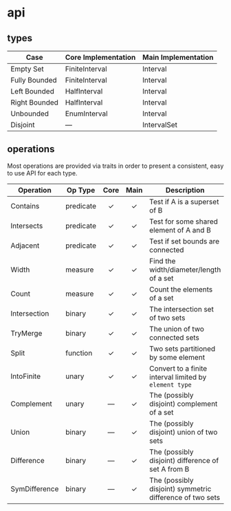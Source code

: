 # api

## types

| Case          | Core Implementation | Main Implementation |
|---------------|:--------------------|:--------------------|
| Empty Set     | FiniteInterval      | Interval            |
| Fully Bounded | FiniteInterval      | Interval            |
| Left Bounded  | HalfInterval        | Interval            |
| Right Bounded | HalfInterval        | Interval            |
| Unbounded     | EnumInterval        | Interval            |
| Disjoint      | &mdash;             | IntervalSet         |

<!-- todo: | Overlapping | None | [`IntervalTree`] | -->

## operations

Most operations are provided via traits in order to present a consistent,
easy to use API for each type.

| Operation         | Op Type   | Core    | Main    | Description |
|-------------------|-----------|:-------:|:-------:|-------------|
| Contains      | predicate | &check; | &check; | Test if A is a superset of B                     |
| Intersects    | predicate | &check; | &check; | Test for some shared element of A and B          |
| Adjacent      | predicate | &check; | &check; | Test if set bounds are connected                 |
| Width         | measure   | &check; | &check; | Find the width/diameter/length of a set          |
| Count         | measure   | &check; | &check; | Count the elements of a set                      |
| Intersection  | binary    | &check; | &check; | The intersection set of two sets                 |
| TryMerge      | binary    | &check; | &check; | The union of two connected sets                  |
| Split         | function  | &check; | &check; | Two sets partitioned by some element             |
| IntoFinite    | unary     | &check; | &check; | Convert to a finite interval limited by `element type`   |
| Complement    | unary     | &mdash; | &check; | The (possibly disjoint) complement of a set              |
| Union         | binary    | &mdash; | &check; | The (possibly disjoint) union of two sets                |
| Difference    | binary    | &mdash; | &check; | The (possibly disjoint) difference of set A from B       |
| SymDifference | binary    | &mdash; | &check; | The (possibly disjoint) symmetric difference of two sets |

